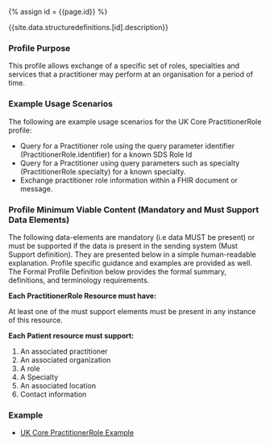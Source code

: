 
{% assign id = {{page.id}} %}

{{site.data.structuredefinitions.[id].description}}

<!-- end TOC -->
### Profile Purpose ###

This profile allows exchange of a specific set of roles, specialties and services that a practitioner may perform at an organisation for a period of time.


### Example Usage Scenarios ###

The following are example usage scenarios for the UK Core PractitionerRole profile:

- Query for a Practitioner role using the query parameter identifier (PractitionerRole.identifier) for a known SDS Role Id
- Query for a Practitioner using query parameters such as specialty (PractitionerRole.specialty) for a known specialty.
- Exchange practitioner role information within a FHIR document or message.

### Profile Minimum Viable Content (Mandatory and Must Support Data Elements) ###

The following data-elements are mandatory (i.e data MUST be present) or must be supported if the data is present in the sending system (Must Support definition). They are presented below in a simple human-readable explanation. Profile specific guidance and examples are provided as well. The Formal Profile Definition below provides the formal summary, definitions, and terminology requirements.

**Each PractitionerRole Resource must have:**

At least one of the must support elements must be present in any instance of this resource.

**Each Patient resource must support:**

1. An associated practitioner
2. An associated organization
3. A role
4. A Specialty
5. An associated location
6. Contact information


### Example ###

- [UK Core PractitionerRole Example](UKCore-PractitionerRole-Example.html)